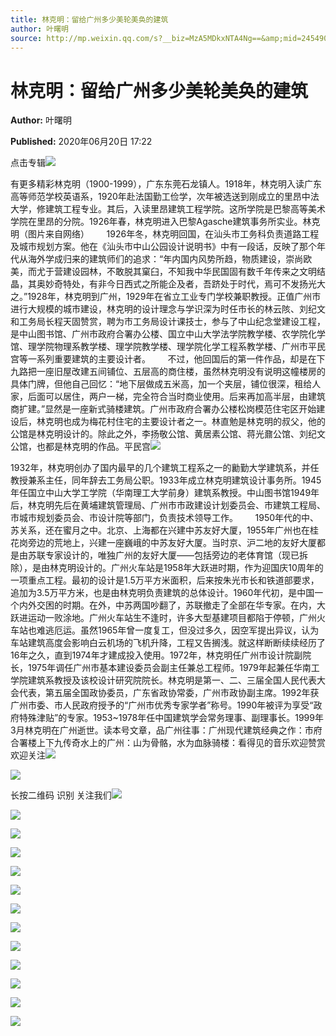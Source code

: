 ```yaml
---
title: 林克明：留给广州多少美轮美奂的建筑
author: 叶曙明
source: http://mp.weixin.qq.com/s?__biz=MzA5MDkxNTA4Ng==&amp;mid=2454909443&amp;idx=1&amp;sn=c8db62dc140122da33b06bb717504f15&amp;chksm=87a23a62b0d5b3740d51885b2830b89b713be867a14475fb79951e678a19befaf3d0c3564c17&poc_token=HJ_Do2ejHyO-wNZGG8Q1S8FdPgy1YBBEob-nUEme
---
```


# 林克明：留给广州多少美轮美奂的建筑

**Author:** 叶曙明

**Published:** 2020年06月20日 17:22

点击专辑![](https://mmbiz.qpic.cn/mmbiz_gif/Ljib4So7yuWiaZicicVdVyXPlCQ4ay6sjDoSnONTZS6hpXzVt3gZhHvjlIFeu7wz3eWMibuNHFia7rMwGs8xYY5oIMIw/640?wx_fmt=gif)

有更多精彩林克明（1900-1999），广东东莞石龙镇人。1918年，林克明入读广东高等师范学校英语系，1920年赴法国勤工俭学，次年被选送到刚成立的里昂中法大学，修建筑工程专业。其后，入读里昂建筑工程学院。这所学院是巴黎高等美术学院在里昂的分院。1926年春，林克明进入巴黎Agasche建筑事务所实业。林克明（图片来自网络）       1926年冬，林克明回国，在汕头市工务科负责道路工程及城市规划方案。他在《汕头市中山公园设计说明书》中有一段话，反映了那个年代从海外学成归来的建筑师们的追求：“年内国内风势所趋，物质建设，崇尚欧美，而尤于营建设园林，不敢脱其窠臼，不知我中华民国固有数千年传来之文明结晶，其奥妙奇特处，有非今日西式之所能企及者，吾跻处于时代，焉可不发扬光大之。”1928年，林克明到广州，1929年在省立工业专门学校兼职教授。正值广州市进行大规模的城市建设，林克明的设计理念与学识深为时任市长的林云陔、刘纪文和工务局长程天固赞赏，聘为市工务局设计课技士，参与了中山纪念堂建设工程，是中山图书馆、广州市政府合署办公楼、国立中山大学法学院教学楼、农学院化学馆、理学院物理系教学楼、理学院教学楼、理学院化学工程系教学楼、广州市平民宫等一系列重要建筑的主要设计者。       不过，他回国后的第一件作品，却是在下九路把一座旧屋改建五间铺位、五层高的商住楼，虽然林克明没有说明这幢楼房的具体门牌，但他自己回忆：“地下层做成五米高，加一个夹层，铺位很深，租给人家，后面可以居住，两户一梯，完全符合当时商业使用。后来再加高半层，由建筑商扩建。”显然是一座新式骑楼建筑。广州市政府合署办公楼松岗模范住宅区开始建设后，林克明也成为梅花村住宅的主要设计者之一。林直勉是林克明的叔父，他的公馆是林克明设计的。除此之外，李扬敬公馆、黄居素公馆、蒋光鼐公馆、刘纪文公馆，也都是林克明的作品。平民宫![](https://mmbiz.qpic.cn/mmbiz_jpg/PJWG74pLsMayvR1AyLpp1OwsWXJhmAMu6hEnyJ4hyVxh2jeFxNGwngJfdXCj1cuXFPwvvJjPH1NhDydQF15CRA/640?wx_fmt=jpeg)

1932年，林克明创办了国内最早的几个建筑工程系之一的勷勤大学建筑系，并任教授兼系主任，同年辞去工务局公职。1933年成立林克明建筑设计事务所。1945年任国立中山大学工学院（华南理工大学前身）建筑系教授。中山图书馆1949年后，林克明先后在黄埔建筑管理局、广州市市政建设计划委员会、市建筑工程局、市城市规划委员会、市设计院等部门，负责技术领导工作。       1950年代的中、苏关系，还在蜜月之中。北京、上海都在兴建中苏友好大厦，1955年广州也在桂花岗旁边的荒地上，兴建一座巍峨的中苏友好大厦。当时京、沪二地的友好大厦都是由苏联专家设计的，唯独广州的友好大厦——包括旁边的老体育馆（现已拆除），是由林克明设计的。广州火车站是1958年大跃进时期，作为迎国庆10周年的一项重点工程。最初的设计是1.5万平方米面积，后来按朱光市长和铁道部要求，追加为3.5万平方米，也是由林克明负责建筑的总体设计。1960年代初，是中国一个内外交困的时期。在外，中苏两国吵翻了，苏联撤走了全部在华专家。在内，大跃进运动一败涂地。广州火车站生不逢时，许多大型基建项目都陷于停顿，广州火车站也难逃厄运。虽然1965年曾一度复工，但没过多久，因空军提出异议，认为车站建筑高度会影响白云机场的飞机升降，工程又告搁浅。就这样断断续续经历了16年之久，直到1974年才建成投入使用。1972年，林克明任广州市设计院副院长，1975年调任广州市基本建设委员会副主任兼总工程师。1979年起兼任华南工学院建筑系教授及该校设计研究院院长。林克明是第一、二、三届全国人民代表大会代表，第五届全国政协委员，广东省政协常委，广州市政协副主席。1992年获广州市委、市人民政府授予的“广州市优秀专家学者”称号。1990年被评为享受“政府特殊津贴”的专家。1953~1978年任中国建筑学会常务理事、副理事长。1999年3月林克明在广州逝世。读本号文章，品广州往事：广州现代建筑经典之作：市府合署楼上下九传奇水上的广州：山为骨骼，水为血脉骑楼：看得见的音乐欢迎赞赏欢迎关注![](https://mmbiz.qpic.cn/mmbiz_jpg/PJWG74pLsMZMbFg8ARViax1wm8gIjrhLA7Pa3gmR6MQ15wsKjicMhALGicg5HdDaFhSHpJB9FAvanas5KicuqDKX3A/640?wx_fmt=jpeg)

![](https://mmbiz.qpic.cn/mmbiz_png/Ljib4So7yuWhBBwsyI87dbaZrXD9MF80JKkiaoxHN4Lq20wGBaAYeLFToBrPehtPeglreAQzCZ6CCKbMou4eP3zw/640?wx_fmt=png)

长按二维码 识别 关注我们![](https://mmbiz.qpic.cn/mmbiz_jpg/PJWG74pLsMZMbFg8ARViax1wm8gIjrhLAc3nVSoDLOQ1UqmuOoIxCpe5XboEoHWxMPiagzboOSmVichia30bA2OMxw/640?wx_fmt=jpeg)

![](https://mmbiz.qpic.cn/mmbiz_jpg/PJWG74pLsMZMbFg8ARViax1wm8gIjrhLADo5Wzx9oBcAYsyn1NkibicIbSicXZpyB8Wz0faDgnz13OibycGlMfHKIibw/640?wx_fmt=jpeg)

![](https://mmbiz.qpic.cn/mmbiz_jpg/PJWG74pLsMZMbFg8ARViax1wm8gIjrhLAy6q2C4SuC2ygE5Y0eSMq6JpOSMgT6GnZRVYfon7g58yS7q1wBNJ6Qw/640?wx_fmt=jpeg)

![](https://mmbiz.qpic.cn/mmbiz_png/Ljib4So7yuWhjicVGrzxbBYX6qOTxdicF13nNtSGhVd2YaDnadIExfNCGEUX9creibIoexUB57YTTzDtC9pyvGYaAw/640?wx_fmt=png)

![](https://mmbiz.qpic.cn/mmbiz_jpg/PJWG74pLsMZMbFg8ARViax1wm8gIjrhLA4ypoTyicOFsmllKXicia7KkmmibkH7ao7icBvaLekjQTWfibtBjaibyP83gFw/640?wx_fmt=jpeg)

![](https://mmbiz.qpic.cn/mmbiz_jpg/PJWG74pLsMYGLNSFwK8TQVPLFdw00HdGcrJtQzm4k4JEOmv1FvgF3x5EpBeTuQoK5Y4FAueMZiaC866PfiaFwVOQ/640?wx_fmt=jpeg)

![](https://mmbiz.qpic.cn/mmbiz_jpg/PJWG74pLsMYGLNSFwK8TQVPLFdw00HdGbibtW9NzbE4hLUVZl9q2iaoqYCibKjPQqNO1JXmNGsj0CdJB5lq6FicxrA/640?wx_fmt=jpeg)

![](https://mmbiz.qpic.cn/mmbiz_gif/Ljib4So7yuWiaRfTCHssQh4gdoMCemwnvJXO4G3O2zPmY0DVcZT99aMXrHXQplnqYCRjLLKibicCGM9mmsVnSC8pRA/640?wx_fmt=gif)

![](https://mmbiz.qpic.cn/mmbiz_jpg/PJWG74pLsMYGLNSFwK8TQVPLFdw00HdGliczxXY51pWJ0GjibQzeMTic4CN5MaJXcxrEJiat8vGQsekZVnNQfQohwg/640?wx_fmt=jpeg)

![](https://mmbiz.qpic.cn/mmbiz_gif/PJWG74pLsMayvR1AyLpp1OwsWXJhmAMusfs1pQabdPdhBk4997RJ6orCd8NJIkE6QtgAQLO9aEydzZrVqqk7ew/640?wx_fmt=gif)

![](https://mmbiz.qpic.cn/mmbiz_jpg/PJWG74pLsMZW3Aw2JDzTfsKiankEa5vzfYXvfGciaBdWgpvITsLiaXWe997V7gXqibMVQBgGniamyKjZC5HHQTgCicgQ/640?wx_fmt=jpeg)

![](https://mmbiz.qpic.cn/mmbiz_gif/fgnkxfGnnkS1Lbic0T0Bgibp0J1vhQJ7rCaUWCiccY1he4tZib7iaUCqhy7pzH0y3u4FVQN7whcwrajK9jicg3BgjF1Q/640?wx_fmt=gif)

![](https://mmbiz.qpic.cn/mmbiz_jpg/PJWG74pLsMaozLudXOzRblBbJLge0Cicrs08tBnq19cGoN0iacXkFnwOiaiaricDicxGzQZsSSZJMHYB9G7FUAlqCzvw/640?wx_fmt=jpeg)



